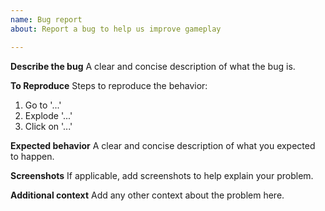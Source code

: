 ```yaml
---
name: Bug report
about: Report a bug to help us improve gameplay

---
```


**Describe the bug**
A clear and concise description of what the bug is.

**To Reproduce**
Steps to reproduce the behavior:
1. Go to '...'
2. Explode '...'
3. Click on '...'

**Expected behavior**
A clear and concise description of what you expected to happen.

**Screenshots**
If applicable, add screenshots to help explain your problem.

**Additional context**
Add any other context about the problem here.

